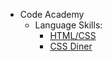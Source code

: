 * Code Academy
    * Language Skills:
      * [HTML/CSS](https://www.codecademy.com/learn/web)
      * [CSS Diner](https://flukeout.github.io/)
